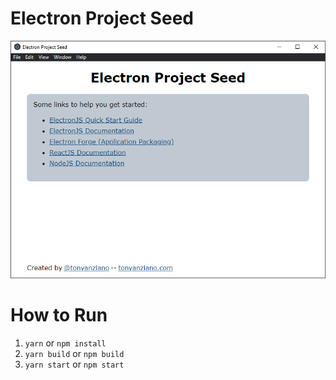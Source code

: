 # Electron Project Seed

![Image of Running Electron App](./media/home-page.PNG)

# How to Run

1. `yarn` or `npm install`
2. `yarn build` or `npm build`
3. `yarn start` or `npm start`
